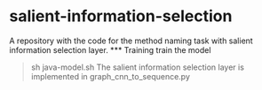 # salient-information-selection
A repository with the code for the method naming task with salient information selection layer.
*** Training
train the model
> sh java-model.sh
The salient information selection layer is implemented in graph_cnn_to_sequence.py

